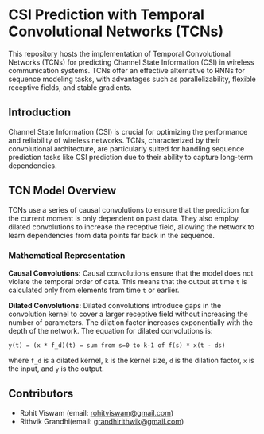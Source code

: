# CSI Prediction with Temporal Convolutional Networks (TCNs)

This repository hosts the implementation of Temporal Convolutional Networks (TCNs) for predicting Channel State Information (CSI) in wireless communication systems. TCNs offer an effective alternative to RNNs for sequence modeling tasks, with advantages such as parallelizability, flexible receptive fields, and stable gradients.

## Introduction

Channel State Information (CSI) is crucial for optimizing the performance and reliability of wireless networks. TCNs, characterized by their convolutional architecture, are particularly suited for handling sequence prediction tasks like CSI prediction due to their ability to capture long-term dependencies.

## TCN Model Overview

TCNs use a series of causal convolutions to ensure that the prediction for the current moment is only dependent on past data. They also employ dilated convolutions to increase the receptive field, allowing the network to learn dependencies from data points far back in the sequence.

### Mathematical Representation

**Causal Convolutions:**
Causal convolutions ensure that the model does not violate the temporal order of data. This means that the output at time `t` is calculated only from elements from time `t` or earlier.

**Dilated Convolutions:**
Dilated convolutions introduce gaps in the convolution kernel to cover a larger receptive field without increasing the number of parameters. The dilation factor increases exponentially with the depth of the network. The equation for dilated convolutions is:

`y(t) = (x * f_d)(t) = sum from s=0 to k-1 of f(s) * x(t - ds)`

where `f_d` is a dilated kernel, `k` is the kernel size, `d` is the dilation factor, `x` is the input, and `y` is the output.


## Contributors

- Rohit Viswam (email: rohitviswam@gmail.com)
- Rithvik Grandhi(email: grandhirithwik@gmail.com)
